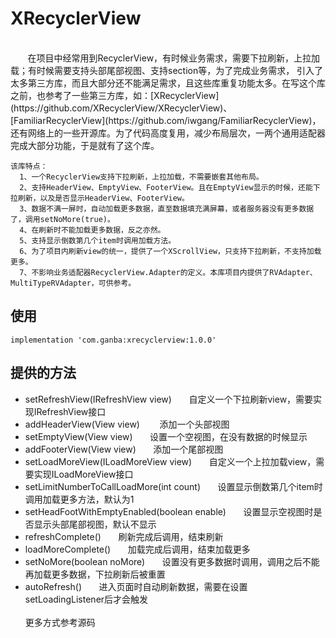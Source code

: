 # XRecyclerView
<br>
&#160; &#160; &#160; &#160;在项目中经常用到RecyclerView，有时候业务需求，需要下拉刷新，上拉加载；有时候需要支持头部尾部视图、支持section等，为了完成业务需求，
引入了太多第三方库，而且大部分还不能满足需求，且这些库重复功能太多。在写这个库之前，也参考了一些第三方库，如：[XRecyclerView](https://github.com/XRecyclerView/XRecyclerView)、[FamiliarRecyclerView](https://github.com/iwgang/FamiliarRecyclerView)，
还有网络上的一些开源库。为了代码高度复用，减少布局层次，一两个通用适配器完成大部分功能，于是就有了这个库。<br>   

    该库特点： 
      1、一个RecyclerView支持下拉刷新，上拉加载，不需要嵌套其他布局。
      2、支持HeaderView、EmptyView、FooterView。且在EmptyView显示的时候，还能下拉刷新，以及是否显示HeaderView、FooterView。
      3、数据不满一屏时，自动加载更多数据，直至数据填充满屏幕，或者服务器没有更多数据了，调用setNoMore(true)。
      4、在刷新时不能加载更多数据，反之亦然。
      5、支持显示倒数第几个item时调用加载方法。
      6、为了项目内刷新view的统一，提供了一个XScrollView，只支持下拉刷新，不支持加载更多。
      7、不影响业务适配器RecyclerView.Adapter的定义。本库项目内提供了RVAdapter、MultiTypeRVAdapter，可供参考。
      
      
## **使用**
  
    implementation 'com.ganba:xrecyclerview:1.0.0'

## **提供的方法**

  * setRefreshView(IRefreshView view)&#160; &#160; &#160; &#160;自定义一个下拉刷新view，需要实现IRefreshView接口
  * addHeaderView(View view)&#160; &#160; &#160; &#160; 添加一个头部视图
  * setEmptyView(View view)&#160; &#160; &#160; &#160;设置一个空视图，在没有数据的时候显示
  * addFooterView(View view)&#160; &#160; &#160; &#160;添加一个尾部视图
  * setLoadMoreView(ILoadMoreView view)&#160; &#160; &#160; &#160;自定义一个上拉加载view，需要实现ILoadMoreView接口
  * setLimitNumberToCallLoadMore(int count)&#160; &#160; &#160; &#160;设置显示倒数第几个item时调用加载更多方法，默认为1
  * setHeadFootWithEmptyEnabled(boolean enable)&#160; &#160; &#160; &#160;设置显示空视图时是否显示头部尾部视图，默认不显示
  * refreshComplete()&#160; &#160; &#160; &#160;刷新完成后调用，结束刷新
  * loadMoreComplete()&#160; &#160; &#160; &#160;加载完成后调用，结束加载更多
  * setNoMore(boolean noMore)&#160; &#160; &#160; &#160;设置没有更多数据时调用，调用之后不能再加载更多数据，下拉刷新后被重置
  * autoRefresh()&#160; &#160; &#160; &#160;进入页面时自动刷新数据，需要在设置setLoadingListener后才会触发<br><br>
  更多方式参考源码
